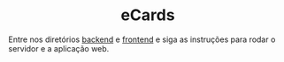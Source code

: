 <div align="center">
  <h1>eCards</h1>
</div>

Entre nos diretórios [backend](./backend) e [frontend](frontend) e siga as instruções para rodar o servidor e a aplicação web.
